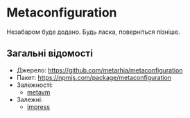 # Metaconfiguration

Незабаром буде додано.
Будь ласка, поверніться пізніше.

## Загальні відомості

- Джерело: <https://github.com/metarhia/metaconfiguration>
- Пакет: <https://npmjs.com/package/metaconfiguration>
- Залежності:
  - [metavm](./metavm.md)
- Залежні:
  - [impress](../impress/)
